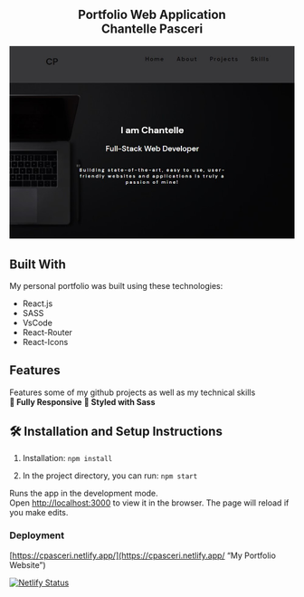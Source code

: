 <h2 align="center">
Portfolio Web Application <br/>
Chantelle Pasceri
</h2>

<div align="center">
<img src="./webpage.jpg" alt="demo"/>
</div>


## Built With

My personal portfolio was built using these technologies:

- React.js
- SASS
- VsCode
- React-Router
- React-Icons

## Features

Features some of my github projects as well as my technical skills <br/>
**📱 Fully Responsive**
**🎨 Styled with Sass**

## 🛠 Installation and Setup Instructions

1. Installation: `npm install`

2. In the project directory, you can run: `npm start`

Runs the app in the development mode.\
Open [http://localhost:3000](http://localhost:3000) to view it in the browser.
The page will reload if you make edits.

### Deployment



[https://cpasceri.netlify.app/](https://cpasceri.netlify.app/ “My Portfolio Website”)

[![Netlify Status](https://api.netlify.com/api/v1/badges/fff17987-09de-4070-bbf9-b70ca0ca931c/deploy-status)](https://app.netlify.com/sites/cpasceri/deploys)